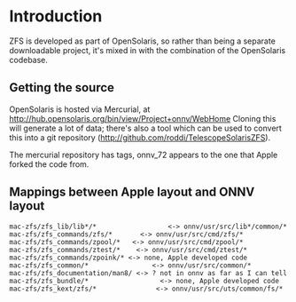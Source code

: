 # Introduction #

ZFS is developed as part of OpenSolaris, so rather than being a separate downloadable project, it's mixed in with the combination of the OpenSolaris codebase.

## Getting the source ##

OpenSolaris is hosted via Mercurial, at http://hub.opensolaris.org/bin/view/Project+onnv/WebHome Cloning this will generate a lot of data; there's also a tool which can be used to convert this into a git repository (http://github.com/roddi/TelescopeSolarisZFS).

The mercurial repository has tags, onnv\_72 appears to the one that Apple forked the code from.

## Mappings between Apple layout and ONNV layout ##

```
mac-zfs/zfs_lib/lib*/*                  <-> onnv/usr/src/lib*/common/*
mac-zfs/zfs_commands/zfs/*       <-> onnv/usr/src/cmd/zfs/*
mac-zfs/zfs_commands/zpool/*   <-> onnv/usr/src/cmd/zpool/*
mac-zfs/zfs_commands/ztest/*    <-> onnv/usr/src/cmd/ztest/*
mac-zfs/zfs_commands/zpoink/* <-> none, Apple developed code
mac-zfs/zfs_common/*                <-> onnv/usr/src/common/*
mac-zfs/zfs_documentation/man8/ <-> ? not in onnv as far as I can tell
mac-zfs/zfs_bundle/*                  <-> none, Apple developed code
mac-zfs/zfs_kext/zfs/*               <-> onnv/usr/src/uts/common/fs/*
```